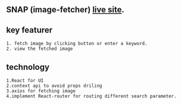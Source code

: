 ## SNAP (image-fetcher) [live site](https://image-search-snap.netlify.app).

## key featurer

    1. fetch image by clicking button or enter a keyword.
    2. view the fetched image

## technology

    1.React for UI
    2.context api to avoid props driling
    3.axios for fetching image
    4.implement React-router for routing different search parameter.
